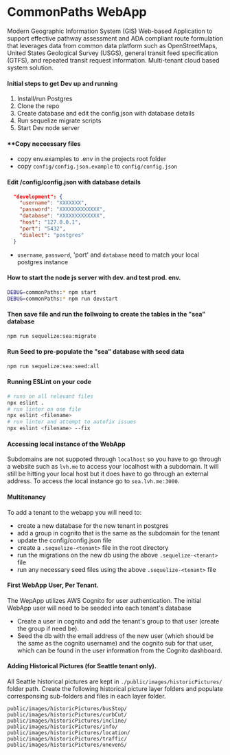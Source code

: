 # CommonPaths WebApp
Modern Geographic Information System (GIS) Web-based Application to support effective pathway assessment and ADA compliant route formulation that leverages data from common data platform such as OpenStreetMaps, United States Geological Survey (USGS), general transit feed specification (GTFS), and repeated transit request information. Multi-tenant cloud based system solution.
#### Initial steps to get Dev up and running
1. Install/run Postgres
2. Clone the repo
3. Create database and edit the config.json with database details
4. Run sequelize migrate scripts
5. Start Dev node server

#### **Copy neceessary files
- copy env.examples to .env in the projects root folder
- copy `config/config.json.example` to `config/config.json`
#### **Edit <webapp folder>/config/config.json with database details**
```json
  "development": {
    "username": "XXXXXXX",
    "password": "XXXXXXXXXXXXX",
    "database": "XXXXXXXXXXXXX",
    "host": "127.0.0.1",
    "port": "5432",
    "dialect": "postgres"
  }
```
- `username`, `password`, 'port' and `database` need to match your local postgres instance
#### **How to start the node js server with dev. and test prod. env.**
```bash
DEBUG=commonPaths:* npm start
DEBUG=commonPaths:* npm run devstart
```

#### **Then save file and run the follwoing to create the tables in the "sea" database**
```bash
npm run sequelize:sea:migrate
```

#### Run Seed to pre-populate the "sea" database with seed data 
```bash
npm run sequelize:sea:seed:all
```
#### Running ESLint on your code
```bash
# runs on all relevant files
npx eslint . 
# run linter on one file
npx eslint <filename>
# run linter and attempt to autofix issues
npx eslint <filename> --fix
```

#### Accessing local instance of the WebApp
Subdomains are not suppoted through `localhost` so you have to go through a website such as `lvh.me` to access your localhost with a subdomain. It will still be hitting your local host but it does have to go through an external address. To access the local instance go to `sea.lvh.me:3000`.

#### Multitenancy
To add a tenant to the webapp you will need to:
- create a new database for the new tenant in postgres
- add a group in cognito that is the same as the subdomain for the tenant
- update the config/config.json file
- create a `.sequelize-<tenant>` file in the root directory 
- run the migrations on the new db using the above `.sequelize-<tenant>` file
- run any necessary seed files using the above `.sequelize-<tenant>` file

#### First WebApp User, Per Tenant.
The WepApp utilizes AWS Cognito for user authentication. The initial WebApp user will need to be seeded into each tenant's database
- Create a user in cognito and add the tenant's group to that user (create the group if need be).
- Seed the db with the email address of the new user (which should be the same as the cognito username) and the cognito sub for that user, which can be found in the user information from the Cognito dashboard.

#### Adding Historical Pictures (for Seattle tenant only).
All Seattle historical pictures are kept in `./public/images/historicPictures/` folder path.
Create the following historical picture layer folders and populate corresponsing sub-folders and files in each layer folder.
```
public/images/historicPictures/busStop/
public/images/historicPictures/curbCut/
public/images/historicPictures/incline/
public/images/historicPictures/info/
public/images/historicPictures/location/
public/images/historicPictures/traffic/
public/images/historicPictures/unevenS/
```
